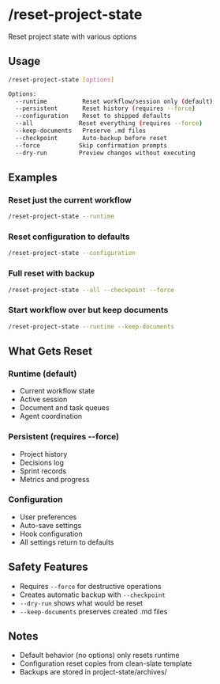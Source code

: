 # /reset-project-state

Reset project state with various options

## Usage

```bash
/reset-project-state [options]

Options:
  --runtime          Reset workflow/session only (default)
  --persistent       Reset history (requires --force)
  --configuration    Reset to shipped defaults
  --all             Reset everything (requires --force)
  --keep-documents   Preserve .md files
  --checkpoint       Auto-backup before reset
  --force           Skip confirmation prompts
  --dry-run         Preview changes without executing
```

## Examples

### Reset just the current workflow
```bash
/reset-project-state --runtime
```

### Reset configuration to defaults
```bash
/reset-project-state --configuration
```

### Full reset with backup
```bash
/reset-project-state --all --checkpoint --force
```

### Start workflow over but keep documents
```bash
/reset-project-state --runtime --keep-documents
```

## What Gets Reset

### Runtime (default)
- Current workflow state
- Active session
- Document and task queues
- Agent coordination

### Persistent (requires --force)
- Project history
- Decisions log
- Sprint records
- Metrics and progress

### Configuration
- User preferences
- Auto-save settings
- Hook configuration
- All settings return to defaults

## Safety Features

- Requires `--force` for destructive operations
- Creates automatic backup with `--checkpoint`
- `--dry-run` shows what would be reset
- `--keep-documents` preserves created .md files

## Notes

- Default behavior (no options) only resets runtime
- Configuration reset copies from clean-slate template
- Backups are stored in project-state/archives/